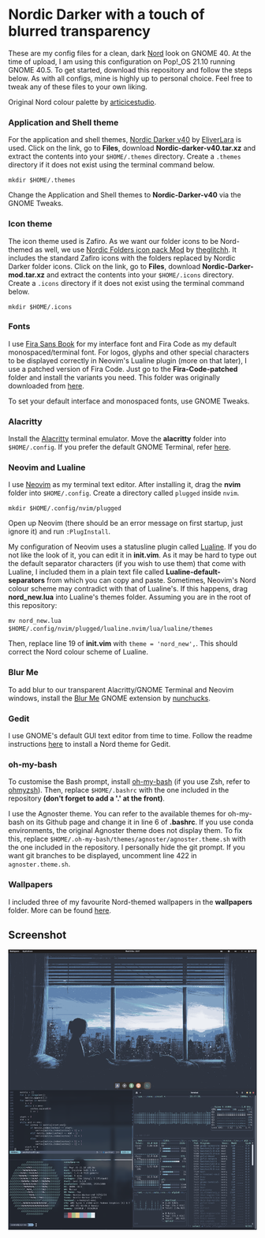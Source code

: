 ﻿# Nordic Darker with a touch of blurred transparency

These are my config files for a clean, dark [Nord](https://www.nordtheme.com/) look on GNOME 40. At the time of upload, I am using this configuration on Pop!_OS 21.10 running GNOME 40.5.
To get started, download this repository and follow the steps below. As with all configs, mine is highly up to personal choice. Feel free to tweak any of these files to your own liking.

Original Nord colour palette by [articicestudio](https://github.com/arcticicestudio).

### Application and Shell theme

For the application and shell themes, [Nordic Darker v40](https://www.gnome-look.org/p/1267246/) by [EliverLara](https://www.gnome-look.org/u/eliverlara) is used. Click on the link, go to **Files**, download **Nordic-darker-v40.tar.xz** and extract the contents into your `$HOME/.themes` directory. Create a `.themes` directory if it does not exist using the terminal command below.

    mkdir $HOME/.themes

Change the Application and Shell themes to **Nordic-Darker-v40** via the GNOME Tweaks.

### Icon theme

The icon theme used is Zafiro. As we want our folder icons to be Nord-themed as well, we use [Nordic Folders icon pack Mod](https://www.gnome-look.org/p/1473069/) by [theglitchh](https://www.gnome-look.org/u/theglitchh). It includes the standard Zafiro icons with the folders replaced by Nordic Darker folder icons. Click on the link, go to **Files**, download **Nordic-Darker-mod.tar.xz** and extract the contents into your `$HOME/.icons` directory. Create a `.icons` directory if it does not exist using the terminal command below.

    mkdir $HOME/.icons
    
### Fonts

I use [Fira Sans Book](https://www.fontsquirrel.com/fonts/fira-sans) for my interface font and Fira Code as my default monospaced/terminal font. For logos, glyphs and other special characters to be displayed correctly in Neovim's Lualine plugin (more on that later), I use a patched version of Fira Code. Just go to the **Fira-Code-patched** folder and install the variants you need. This folder was originally downloaded from [here](https://www.nerdfonts.com/font-downloads).

To set your default interface and monospaced fonts, use GNOME Tweaks.

### Alacritty

Install the [Alacritty](https://github.com/alacritty/alacritty) terminal emulator. Move the **alacritty** folder into `$HOME/.config`. If you prefer the default GNOME Terminal, refer [here](https://github.com/arcticicestudio/nord-gnome-terminal).

### Neovim and Lualine

I use [Neovim](https://github.com/neovim/neovim) as my terminal text editor. After installing it, drag the **nvim** folder into `$HOME/.config`. Create a directory called `plugged` inside `nvim`.

    mkdir $HOME/.config/nvim/plugged

Open up Neovim (there should be an error message on first startup, just ignore it) and run `:PlugInstall`. 

My configuration of Neovim uses a statusline plugin called [Lualine](https://github.com/nvim-lualine/lualine.nvim). If you do not like the look of it, you can edit it in **init.vim**. As it may be hard to type out the default separator characters (if you wish to use them) that come with Lualine, I included them in a plain text file called **Lualine-default-separators** from which you can copy and paste.
Sometimes, Neovim's Nord colour scheme may contradict with that of Lualine's. If this happens, drag **nord_new.lua** into Lualine's themes folder. Assuming you are in the root of this repository:

    mv nord_new.lua $HOME/.config/nvim/plugged/lualine.nvim/lua/lualine/themes
   
   Then, replace line 19 of **init.vim** with `theme = 'nord_new',`. This should correct the Nord colour scheme of Lualine.
   
### Blur Me

To add blur to our transparent Alacritty/GNOME Terminal and Neovim windows, install the [Blur Me](https://extensions.gnome.org/extension/4236/blur-me/) GNOME extension by [nunchucks](https://extensions.gnome.org/accounts/profile/nunchucks). 

### Gedit

I use GNOME's default GUI text editor from time to time. Follow the readme instructions [here](https://github.com/arcticicestudio/nord-gedit) to install a Nord theme for Gedit.

### oh-my-bash

To customise the Bash prompt, install [oh-my-bash](https://github.com/ohmybash/oh-my-bash) (if you use Zsh, refer to [ohmyzsh](https://github.com/ohmyzsh/ohmyzsh)). Then, replace `$HOME/.bashrc` with the one included in the repository **(don't forget to add a '.' at the front)**. 

I use the Agnoster theme. You can refer to the available themes for oh-my-bash on its Github page and change it in line 6 of **.bashrc**. If you use conda environments, the original Agnoster theme does not display them. To fix this, replace `$HOME/.oh-my-bash/themes/agnoster/agnoster.theme.sh` with the one included in the repository. I personally hide the git prompt. If you want git branches to be displayed, uncomment line 422 in `agnoster.theme.sh`.

### Wallpapers

I included three of my favourite Nord-themed wallpapers in the **wallpapers** folder. More can be found [here](https://github.com/linuxdotexe/nordic-wallpapers).

## Screenshot
![image info](./Screenshot.png)
